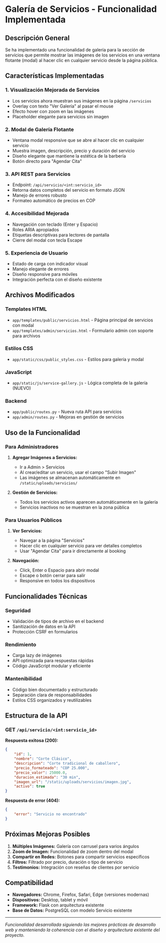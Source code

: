 # Galería de Servicios - Funcionalidad Implementada

## Descripción General

Se ha implementado una funcionalidad de galería para la sección de servicios que permite mostrar las imágenes de los servicios en una ventana flotante (modal) al hacer clic en cualquier servicio desde la página pública.

## Características Implementadas

### 1. **Visualización Mejorada de Servicios**
- Los servicios ahora muestran sus imágenes en la página `/servicios`
- Overlay con texto "Ver Galería" al pasar el mouse
- Efecto hover con zoom en las imágenes
- Placeholder elegante para servicios sin imagen

### 2. **Modal de Galería Flotante**
- Ventana modal responsive que se abre al hacer clic en cualquier servicio
- Muestra imagen, descripción, precio y duración del servicio
- Diseño elegante que mantiene la estética de la barbería
- Botón directo para "Agendar Cita"

### 3. **API REST para Servicios**
- Endpoint: `/api/servicio/<int:servicio_id>`
- Retorna datos completos del servicio en formato JSON
- Manejo de errores robusto
- Formateo automático de precios en COP

### 4. **Accesibilidad Mejorada**
- Navegación con teclado (Enter y Espacio)
- Roles ARIA apropiados
- Etiquetas descriptivas para lectores de pantalla
- Cierre del modal con tecla Escape

### 5. **Experiencia de Usuario**
- Estado de carga con indicador visual
- Manejo elegante de errores
- Diseño responsive para móviles
- Integración perfecta con el diseño existente

## Archivos Modificados

### Templates HTML
- `app/templates/public/servicios.html` - Página principal de servicios con modal
- `app/templates/admin/servicios.html` - Formulario admin con soporte para archivos

### Estilos CSS
- `app/static/css/public_styles.css` - Estilos para galería y modal

### JavaScript
- `app/static/js/service-gallery.js` - Lógica completa de la galería (NUEVO)

### Backend
- `app/public/routes.py` - Nueva ruta API para servicios
- `app/admin/routes.py` - Mejoras en gestión de servicios

## Uso de la Funcionalidad

### Para Administradores
1. **Agregar Imágenes a Servicios:**
   - Ir a Admin > Servicios
   - Al crear/editar un servicio, usar el campo "Subir Imagen"
   - Las imágenes se almacenan automáticamente en `/static/uploads/servicios/`

2. **Gestión de Servicios:**
   - Todos los servicios activos aparecen automáticamente en la galería
   - Servicios inactivos no se muestran en la zona pública

### Para Usuarios Públicos
1. **Ver Servicios:**
   - Navegar a la página "Servicios"
   - Hacer clic en cualquier servicio para ver detalles completos
   - Usar "Agendar Cita" para ir directamente al booking

2. **Navegación:**
   - Click, Enter o Espacio para abrir modal
   - Escape o botón cerrar para salir
   - Responsive en todos los dispositivos

## Funcionalidades Técnicas

### Seguridad
- Validación de tipos de archivo en el backend
- Sanitización de datos en la API
- Protección CSRF en formularios

### Rendimiento
- Carga lazy de imágenes
- API optimizada para respuestas rápidas
- Código JavaScript modular y eficiente

### Mantenibilidad
- Código bien documentado y estructurado
- Separación clara de responsabilidades
- Estilos CSS organizados y reutilizables

## Estructura de la API

### GET `/api/servicio/<int:servicio_id>`

**Respuesta exitosa (200):**
```json
{
    "id": 1,
    "nombre": "Corte Clásico",
    "descripcion": "Corte tradicional de caballero",
    "precio_formateado": "COP 25.000",
    "precio_valor": 25000.0,
    "duracion_estimada": "30 min",
    "imagen_url": "/static/uploads/servicios/imagen.jpg",
    "activo": true
}
```

**Respuesta de error (404):**
```json
{
    "error": "Servicio no encontrado"
}
```

## Próximas Mejoras Posibles

1. **Múltiples Imágenes:** Galería con carrusel para varios ángulos
2. **Zoom de Imagen:** Funcionalidad de zoom dentro del modal
3. **Compartir en Redes:** Botones para compartir servicios específicos
4. **Filtros:** Filtrado por precio, duración o tipo de servicio
5. **Testimonios:** Integración con reseñas de clientes por servicio

## Compatibilidad

- **Navegadores:** Chrome, Firefox, Safari, Edge (versiones modernas)
- **Dispositivos:** Desktop, tablet y móvil
- **Framework:** Flask con arquitectura existente
- **Base de Datos:** PostgreSQL con modelo Servicio existente

---

*Funcionalidad desarrollada siguiendo las mejores prácticas de desarrollo web y manteniendo la coherencia con el diseño y arquitectura existente del proyecto.* 